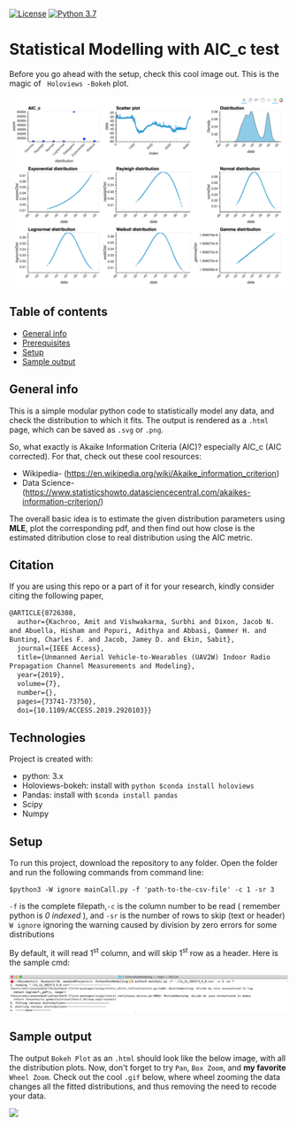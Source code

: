 


[![License](https://poser.pugx.org/ali-irawan/xtra/license.svg)](https://poser.pugx.org/ali-irawan/xtra/license.svg)
[![Python 3.7](https://img.shields.io/badge/python-3.7-blue.svg)](https://www.python.org/downloads/release/python-373/)


# Statistical Modelling with AIC_c test
 Before you go ahead with the setup, check this cool image out. This is the magic of ` Holoviews -Bokeh` plot.
 
![](img/Screen2.png)


## Table of contents
* [General info](#general-info)
* [Prerequisites](#technologies)
* [Setup](#setup)
* [Sample output](#sample-output)

## General info
This is a simple modular python code to statistically model any data, and check the distribution to which it fits. 
The output is rendered as a `.html` page, which can be saved as `.svg` or `.png`. 

So, what exactly is Akaike Information Criteria (AIC)? especially AIC_c (AIC corrected). For that, check out these cool resources:
*  Wikipedia- (https://en.wikipedia.org/wiki/Akaike_information_criterion)
*  Data Science- (https://www.statisticshowto.datasciencecentral.com/akaikes-information-criterion/)

The overall basic idea is to estimate the given distribution parameters using **MLE**, plot the corresponding pdf, and then find out how close is the estimated ditribution close to real distribution using the AIC metric.

## Citation

If you are using this repo or a part of it for your research, kindly consider citing the following paper,

```
@ARTICLE{8726308,
  author={Kachroo, Amit and Vishwakarma, Surbhi and Dixon, Jacob N. and Abuella, Hisham and Popuri, Adithya and Abbasi, Qammer H. and Bunting, Charles F. and Jacob, Jamey D. and Ekin, Sabit},
  journal={IEEE Access}, 
  title={Unmanned Aerial Vehicle-to-Wearables (UAV2W) Indoor Radio Propagation Channel Measurements and Modeling}, 
  year={2019},
  volume={7},
  number={},
  pages={73741-73750},
  doi={10.1109/ACCESS.2019.2920103}}

```
	
## Technologies
Project is created with:
* python: 3.x
* Holoviews-bokeh: install with ```python $conda install holoviews ```
* Pandas: install with ```$conda install pandas```
* Scipy 
* Numpy
	
## Setup
To run this project, download the repository to any folder. Open the folder and run the following commands from command line:
```
$python3 -W ignore mainCall.py -f 'path-to-the-csv-file' -c 1 -sr 3
```
`-f` is the complete filepath,`-c` is the column number to be read ( remember python is *0 indexed* ), and 
`-sr` is the number of rows to skip (text or header)
`W ignore` ignoring the warning caused by division by zero errors for some distributions

By default, it will read 1<sup>st</sup> column, and will skip 1<sup>st</sup> row as a header. Here is the sample cmd:

![Cmd](img/Screen3.png)

## Sample output

The output `Bokeh Plot` as an `.html` should look like the below image,  with all the distribution plots. Now, don't forget to try `Pan`, `Box Zoom`, and **my favorite** ` Wheel Zoom`.  Check out the cool `.gif` below, where wheel zooming the data changes all the fitted distributions, and thus removing the need to recode your data.

<img src= "img/out2.gif" > 



